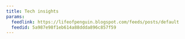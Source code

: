 ```yaml
---
title: Tech insights
params:
  feedlink: https://lifeofpenguin.blogspot.com/feeds/posts/default
  feedid: 5a987e98f1eb614a88ddda896c857f59
---
```

